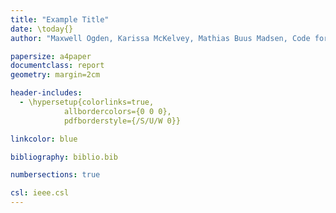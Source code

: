 ```yaml
---
title: "Example Title"
date: \today{}
author: "Maxwell Ogden, Karissa McKelvey, Mathias Buus Madsen, Code for Science"

papersize: a4paper
documentclass: report
geometry: margin=2cm

header-includes:
  - \hypersetup{colorlinks=true,
            allbordercolors={0 0 0},
            pdfborderstyle={/S/U/W 0}}

linkcolor: blue

bibliography: biblio.bib

numbersections: true

csl: ieee.csl
---
```

